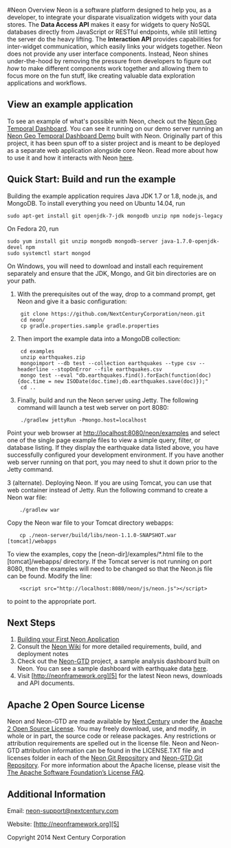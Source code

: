 #Neon Overview
Neon is a software platform designed to help you, as a developer, to integrate your disparate visualization widgets with your data stores. The **Data Access API** makes it easy for widgets to query NoSQL databases directly from JavaScript or RESTful endpoints, while still letting the server do the heavy lifting. The **Interaction API** provides capabilities for inter-widget communication, which easily links your widgets together. Neon does not provide any user interface components. Instead, Neon shines under-the-hood by removing the pressure from developers to figure out *how* to make different components work together and allowing them to focus more on the fun stuff, like creating valuable data exploration applications and workflows.

## View an example application

To see an example of what's possible with Neon, check out the [Neon Geo Temporal Dashboard][neon-gtd].  You can see it running on our demo server running an [Neon Geo Temporal Dashboard Demo][neon-gtd-demo] built with Neon.  Originally part of this project, it has been spun off to a sister project and is meant to be deployed as a separate web application alongside core Neon.  Read more about how to use it and how it interacts with Neon [here][neon-gtd-guide].

## Quick Start: Build and run the example
Building the example application requires Java JDK 1.7 or 1.8, node.js, and MongoDB. To install everything you need on Ubuntu 14.04, run

    sudo apt-get install git openjdk-7-jdk mongodb unzip npm nodejs-legacy

On Fedora 20, run

    sudo yum install git unzip mongodb mongodb-server java-1.7.0-openjdk-devel npm
    sudo systemctl start mongod
    
On Windows, you will need to download and install each requirement separately and ensure that the JDK, Mongo, and Git bin directories are on your path.

1. With the prerequisites out of the way, drop to a command prompt, get Neon and give it a basic configuration:

        git clone https://github.com/NextCenturyCorporation/neon.git
        cd neon/
        cp gradle.properties.sample gradle.properties

2. Then import the example data into a MongoDB collection:

        cd examples
        unzip earthquakes.zip
        mongoimport --db test --collection earthquakes --type csv --headerline --stopOnError --file earthquakes.csv
        mongo test --eval "db.earthquakes.find().forEach(function(doc){doc.time = new ISODate(doc.time);db.earthquakes.save(doc)});"
        cd ..

3. Finally, build and run the Neon server using Jetty. The following command will launch a test web server on port 8080:

        ./gradlew jettyRun -Pmongo.host=localhost

Point your web browser at [http://localhost:8080/neon/examples](http://localhost:8080/neon/examples) and select one of the single page example files to view a simple query, filter, or database listing.  If they display the earthquake data listed above, you have successfully configured your development environment.  If you have another web server running on that port, you may need to shut it down prior to the Jetty command.

3 (alternate). Deploying Neon.  If you are using Tomcat, you can use that web container instead of Jetty. Run the following command to create a Neon war file: 
      
        ./gradlew war

Copy the Neon war file to your Tomcat directory webapps:

        cp ./neon-server/build/libs/neon-1.1.0-SNAPSHOT.war [tomcat]/webapps

To view the examples, copy the [neon-dir]/examples/*.html file to the [tomcat]/webapps/ directory.  If the Tomcat server is not running on port 8080, then the examples will need to be changed so that the Neon.js file can be found.  Modify the line:

        <script src="http://localhost:8080/neon/js/neon.js"></script>

to point to the appropriate port.  

## Next Steps
1. [Building your First Neon Application][7]
2. Consult the [Neon Wiki][1] for more detailed requirements, build, and deployment notes
3. Check out the [Neon-GTD][neon-gtd] project, a sample analysis dashboard built on Neon.  You can see a sample dashboard with earthquake data [here][neon-gtd-demo].
4. Visit [http://neonframework.org][5] for the latest Neon news, downloads and API documents.

## Apache 2 Open Source License

Neon and Neon-GTD are made available by [Next Century][10] under the [Apache 2 Open Source License][8]. You may freely download, use, and modify, in whole or in part, the source code or release packages. Any restrictions or attribution requirements are spelled out in the license file. Neon and Neon-GTD attribution information can be found in the LICENSE.TXT file and licenses folder in each of the [Neon Git Repository][neon] and [Neon-GTD Git Repository][neon-gtd]. For more information about the Apache license, please visit the [The Apache Software Foundation’s License FAQ][9].


## Additional Information

Email: neon-support@nextcentury.com

Website: [http://neonframework.org][5]

Copyright 2014 Next Century Corporation

[neon-gtd-demo]: http://demo.neonframework.org/neon-gtd/app/#
[neon]: https://github.com/NextCenturyCorportation/neon-gtd
[neon-gtd]: https://github.com/NextCenturyCorporation/neon-gtd
[neon-gtd-guide]: https://github.com/NextCenturyCorporation/neon-gtd/wiki/Neon-GTD-User-Guide

[1]: https://github.com/NextCenturyCorporation/neon/wiki
[2]: https://github.com/NextCenturyCorporation/neon/wiki/Build-Instructions
[3]: https://github.com/NextCenturyCorporation/neon/wiki/Deploying-Neon
[4]: https://github.com/NextCenturyCorporation/neon/wiki/Developer-Quick-Start-Guide
[5]: http://neonframework.org
[6]: https://github.com/NextCenturyCorporation/neon-gtd/wiki/XDATA-Summer-Camp-2015-Neon-Dashboard-Documentation
[7]: https://github.com/NextCenturyCorporation/neon/wiki/Building-your-First-Neon-Application
[8]: http://www.apache.org/licenses/LICENSE-2.0.txt
[9]: http://www.apache.org/foundation/license-faq.html
[10]: http://www.nextcentury.com
